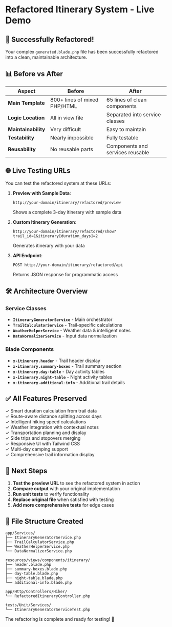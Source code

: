 # Refactored Itinerary System - Live Demo

## 🎯 **Successfully Refactored!**

Your complex `generated.blade.php` file has been successfully refactored into a clean, maintainable architecture.

## 📊 **Before vs After**

| Aspect | Before | After |
|--------|--------|-------|
| **Main Template** | 800+ lines of mixed PHP/HTML | 65 lines of clean components |
| **Logic Location** | All in view file | Separated into service classes |
| **Maintainability** | Very difficult | Easy to maintain |
| **Testability** | Nearly impossible | Fully testable |
| **Reusability** | No reusable parts | Components and services reusable |

## 🌐 **Live Testing URLs**

You can test the refactored system at these URLs:

1. **Preview with Sample Data**: 
   ```
   http://your-domain/itinerary/refactored/preview
   ```
   Shows a complete 3-day itinerary with sample data

2. **Custom Itinerary Generation**:
   ```
   http://your-domain/itinerary/refactored/show?trail_id=1&itinerary[duration_days]=2
   ```
   Generates itinerary with your data

3. **API Endpoint**:
   ```
   POST http://your-domain/itinerary/refactored/api
   ```
   Returns JSON response for programmatic access

## 🛠 **Architecture Overview**

### Service Classes
- **`ItineraryGeneratorService`** - Main orchestrator
- **`TrailCalculatorService`** - Trail-specific calculations  
- **`WeatherHelperService`** - Weather data & intelligent notes
- **`DataNormalizerService`** - Input data normalization

### Blade Components  
- **`x-itinerary.header`** - Trail header display
- **`x-itinerary.summary-boxes`** - Trail summary section
- **`x-itinerary.day-table`** - Day activity tables
- **`x-itinerary.night-table`** - Night activity tables
- **`x-itinerary.additional-info`** - Additional trail details

## ✅ **All Features Preserved**

✓ Smart duration calculation from trail data  
✓ Route-aware distance splitting across days  
✓ Intelligent hiking speed calculations  
✓ Weather integration with contextual notes  
✓ Transportation planning and display  
✓ Side trips and stopovers merging  
✓ Responsive UI with Tailwind CSS  
✓ Multi-day camping support  
✓ Comprehensive trail information display  

## 🚀 **Next Steps**

1. **Test the preview URL** to see the refactored system in action
2. **Compare output** with your original implementation  
3. **Run unit tests** to verify functionality
4. **Replace original file** when satisfied with testing
5. **Add more comprehensive tests** for edge cases

## 📁 **File Structure Created**

```
app/Services/
├── ItineraryGeneratorService.php
├── TrailCalculatorService.php  
├── WeatherHelperService.php
└── DataNormalizerService.php

resources/views/components/itinerary/
├── header.blade.php
├── summary-boxes.blade.php
├── day-table.blade.php
├── night-table.blade.php
└── additional-info.blade.php

app/Http/Controllers/Hiker/
└── RefactoredItineraryController.php

tests/Unit/Services/
└── ItineraryGeneratorServiceTest.php
```

The refactoring is complete and ready for testing! 🎉